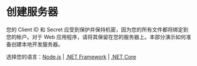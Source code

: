 # 创建服务器

您的 Client ID 和 Secret 应受到保护并保持机密，因为您的所有文件都将绑定到您的帐户。对于 Web 应用程序，请将其保留在您的服务器上。本部分演示如何准备创建本地开发服务器。

选择您的语言：[Node.js](/zh-CN/environment/setup/nodejs_3legged) | [.NET Framework](/zh-CN/environment/setup/net_3legged) | [.NET Core](/zh-CN/environment/setup/netcore_3legged) 
